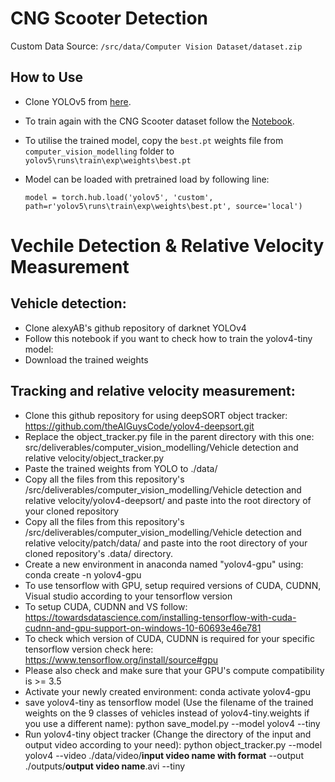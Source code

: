 # CNG Scooter Detection
Custom Data Source: `/src/data/Computer Vision Dataset/dataset.zip`

## How to Use

 * Clone YOLOv5 from [here](https://github.com/ultralytics/yolov5).

 * To train again with the CNG Scooter dataset follow the [Notebook](https://github.com/OmdenaAI/omdena-bangladesh-roadsafety/blob/main/src/deliverables/computer_vision_modelling/CNG%20Scooter%20Detection/CNG_SCOOTER_Detection.ipynb).
  
 * To utilise the trained model, copy the `best.pt` weights file from `computer_vision_modelling` folder  to `yolov5\runs\train\exp\weights\best.pt` 
  
*  Model can be loaded with pretrained load by following line: 
  
   `model = torch.hub.load('yolov5', 'custom', path=r'yolov5\runs\train\exp\weights\best.pt', source='local')`


# Vechile Detection & Relative Velocity Measurement

## Vehicle detection:
  * Clone alexyAB's github repository of darknet YOLOv4
  * Follow this notebook if you want to check how to train the yolov4-tiny model: 
  * Download the trained weights

## Tracking and relative velocity measurement:

  * Clone this github repository for using deepSORT object tracker: https://github.com/theAIGuysCode/yolov4-deepsort.git
  * Replace the object_tracker.py file in the parent directory with this one: src/deliverables/computer_vision_modelling/Vehicle detection and relative velocity/object_tracker.py
  * Paste the trained weights from YOLO to ./data/ 
  * Copy all the files from this repository's /src/deliverables/computer_vision_modelling/Vehicle detection and relative velocity/yolov4-deepsort/ and paste into the root directory of your cloned repository
  * Copy all the files from this repository's /src/deliverables/computer_vision_modelling/Vehicle detection and relative velocity/patch/data/ and paste into the root directory of your cloned repository's .data/ directory.
  * Create a new environment in anaconda named "yolov4-gpu" using: conda create -n yolov4-gpu
  * To use tensorflow with GPU, setup required versions of CUDA, CUDNN, Visual studio according to your tensorflow version
  * To setup CUDA, CUDNN and VS follow: https://towardsdatascience.com/installing-tensorflow-with-cuda-cudnn-and-gpu-support-on-windows-10-60693e46e781
  * To check which version of CUDA, CUDNN is required for your specific tensorflow version check here: https://www.tensorflow.org/install/source#gpu
  * Please also check and make sure that your GPU's compute compatibility is >= 3.5    
  *  Activate your newly created environment: conda activate yolov4-gpu
  * save yolov4-tiny as tensorflow model (Use the filename of the trained weights on the 9 classes of vehicles instead of yolov4-tiny.weights if you use a different name): python save_model.py --model yolov4 --tiny
  * Run yolov4-tiny object tracker (Change the directory of the input and output video according to your need): python object_tracker.py --model yolov4 --video ./data/video/**input video name with format** --output ./outputs/**output video name**.avi --tiny
  
